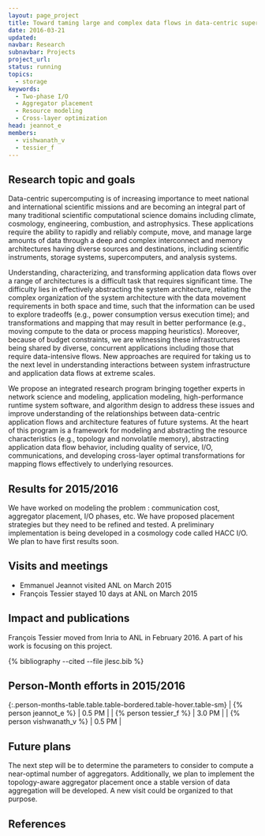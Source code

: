 ```yaml
---
layout: page_project
title: Toward taming large and complex data flows in data-centric supercomputing
date: 2016-03-21
updated:
navbar: Research
subnavbar: Projects
project_url:
status: running
topics:
  - storage
keywords:
  - Two-phase I/O
  - Aggregator placement
  - Resource modeling
  - Cross-layer optimization
head: jeannot_e
members:
  - vishwanath_v
  - tessier_f
---
```


## Research topic and goals 

Data-centric supercomputing is of increasing importance to meet national and international scientific missions and are becoming an integral part of many traditional scientific computational science domains including climate, cosmology, engineering, combustion, and astrophysics.
These applications require the ability to rapidly and reliably compute, move, and manage large amounts of data through a deep and complex interconnect and memory architectures having diverse sources and destinations, including scientific instruments, storage systems, supercomputers, and analysis systems.

Understanding, characterizing, and transforming application data flows over a range of architectures is a difficult task that requires significant time.
The difficulty lies in effectively abstracting the system architecture, relating the complex organization of the system architecture with the data movement requirements in both space and time, such that the information can be used to explore tradeoffs (e.g., power consumption versus execution time); and transformations and mapping that may result in better performance (e.g., moving compute to the data or process mapping heuristics).
Moreover, because of budget constraints, we are witnessing these infrastructures being shared by diverse, concurrent applications including those that require data-intensive flows.
New approaches are required for taking us to the next level in understanding interactions between system infrastructure and application data flows at extreme scales.

We propose an integrated research program bringing together experts in network science and modeling, application modeling, high-performance runtime system software, and algorithm design to address these issues and improve understanding of the relationships between data-centric application flows and architecture features of future systems.
At the heart of this program is a framework for modeling and abstracting the resource characteristics (e.g., topology and nonvolatile memory), abstracting application data flow behavior, including quality of service, I/O, communications, and developing cross-layer optimal transformations for mapping flows effectively to underlying resources.


## Results for 2015/2016

We have worked on modeling the problem : communication cost, aggregator placement, I/O phases, etc. 
We have proposed placement strategies but they need to be refined and tested.
A preliminary implementation is being developed in a cosmology code called HACC I/O.
We plan to have first results soon.

## Visits and meetings

* Emmanuel Jeannot visited ANL on March 2015
* François Tessier stayed 10 days at ANL on March 2015

## Impact and publications

François Tessier moved from Inria to ANL in February 2016. A part of his work is focusing on this project. 

<!--
{% comment %}
=============================
== CITING OWN PUBLICATIONS ==
=============================

You can list your own publications below in case you did not cite them in the text
(which you should do, though).
Use the Liquid citing syntax as explained in the wiki:
https://github.com/JLESC/jlesc.github.io/wiki/Markup-Language#cite-and-list-publications
Remember to use the `--file jlesc.bib` with the `cite` tag.

=====================================
== START HERE WITH YOUR ADDITIONAL REFERENCES ==
{% endcomment %}



{% comment %}
== NO MORE BELOW THIS ==
========================
{% endcomment %}
-->

{% bibliography --cited --file jlesc.bib %}


## Person-Month efforts in 2015/2016


{:.person-months-table.table.table-bordered.table-hover.table-sm}
| {% person jeannot_e %} | 0.5 PM |
| {% person tessier_f %} | 3.0 PM |
| {% person vishwanath_v %} | 0.5 PM |



## Future plans

The next step will be to determine the parameters to consider to compute a near-optimal number of aggregators.
Additionally, we plan to implement the topology-aware aggregator placement once a stable version of data aggregation will be developed.
A new visit could be organized to that purpose. 

## References
